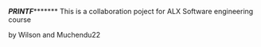 *******************************PRINTF**************************************
This is a collaboration poject for ALX Software engineering course
























by Wilson and Muchendu22